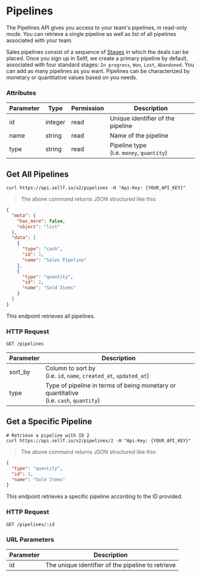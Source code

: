 # <a name="pipelines"></a>Pipelines

The Pipelines API gives you access to your team's pipelines, in read-only mode. You can retrieve a single pipeline as well as list of all pipelines associated with your team.

Sales pipelines consist of a sequence of [Stages](#stages) in which the deals can be placed. Once you sign up in Sellf, we create a primary pipeline by default, associated with four standard stages: `In progress`, `Won`, `Lost`, `Abandoned`. You can add as many pipelines as you want. Pipelines can be characterized by monetary or quantitative values based on you needs.

### Attributes

Parameter | Type | Permission | Description
--------- | ------- | ------- | -----------
id | integer | read | Unique identifier of the pipeline
name | string | read | Name of the pipeline
type | string | read | Pipeline type <br> (i.e. `money`, `quantity`)


## Get All Pipelines

```shell
curl https://api.sellf.io/v2/pipelines -H "Api-Key: {YOUR_API_KEY}"
```

> The above command returns JSON structured like this:

```json
{
  "meta": {
    "has_more": false,
    "object": "list"
  },
  "data": [
    {
      "type": "cash",
      "id": 1,
      "name": "Sales Pipeline"
    },
    {
      "type": "quantity",
      "id": 2,
      "name": "Sold Items"
    }
  ]
}
```

This endpoint retrieves all pipelines.

### HTTP Request

`GET /pipelines`

Parameter | Description
--------- | -----------
sort_by | Column to sort by <br> (i.e. `id`, `name`, `created_at`, `updated_at`)
type | Type of pipeline in terms of being monetary or quantitative <br> (i.e. `cash`, `quantity`)




## Get a Specific Pipeline

```shell
# Retrieve a pipeline with ID 2
curl https://api.sellf.io/v2/pipelines/2 -H "Api-Key: {YOUR_API_KEY}"
```

> The above command returns JSON structured like this:

```json
{
  "type": "quantity",
  "id": 2,
  "name": "Sold Items"
}
```

This endpoint retrieves a specific pipeline according to the ID provided.

### HTTP Request

`GET /pipelines/:id`

### URL Parameters

Parameter | Description
--------- | -----------
id | The unique identifier of the pipeline to retrieve
